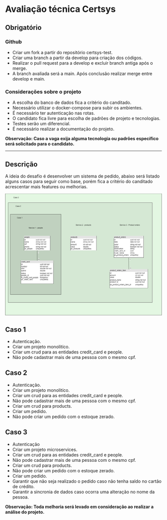 # Avaliação técnica Certsys
## Obrigatório

### Github

- Criar um fork a partir do repositório certsys-test.
- Criar uma branch a partir da develop para criação dos códigos.
- Realizar o pull request para a develop e excluir branch antiga após o merge.
- A branch avaliada será a main. Após conclusão realizar merge entre develop e main.

### Considerações sobre o projeto

- A escolha do banco de dados fica a critério do canditado.
- Necessário utilizar o docker-compose para subir os ambientes.
- É necessário ter autenticação nas rotas.
- O candidato fica livre para escolha de padrões de projeto e tecnologias.
- Testes serão um diferencial.
- É necessário realizar a documentação do projeto.

**Observação: Caso a vaga exija alguma tecnologia ou padrões específico será solicitado para o candidato.**

***
## Descrição
A ideia do desafio é desenvolver um sistema de pedido, abaixo será listado alguns casos para seguir como base, porém fica a critério do canditado acrescentar mais features ou melhorias.

![alt text](Diagram.drawio.png)
## Caso 1
- Autenticação.
- Criar um projeto monolitíco.
- Criar um crud para as entidades credit_card e people.
- Não pode cadastrar mais de uma pessoa com o mesmo cpf.

## Caso 2
- Autenticação.
- Criar um projeto monolitíco.
- Criar um crud para as entidades credit_card e people.
- Não pode cadastrar mais de uma pessoa com o mesmo cpf.
- Criar um crud para products.
- Criar um pedido.
- Não pode criar um pedido com o estoque zerado.
## Caso 3
- Autenticação
- Criar um projeto microservices.
- Criar um crud para as entidades credit_card e people.
- Não pode cadastrar mais de uma pessoa com o mesmo cpf.
- Criar um crud para products.
- Não pode criar um pedido com o estoque zerado.
- Criar um pedido.
- Garantir que não seja realizado o pedido caso não tenha saldo no cartão de crédito.
- Garantir a sincronia de dados caso ocorra uma alteração no nome da pessoa.

**Observação: Toda melhoria será levado em consideração ao realizar a análise do projeto.**